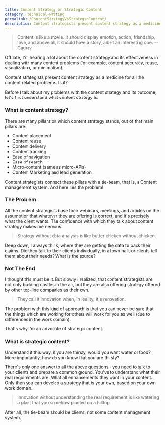 ```yaml
---
title: Content Strategy or Strategic Content
category: technical-writing
permalink: /ContentStrategyVsStrategicContent/
description: Content strategists present content strategy as a medicine for all the content related problems. Is it so?
---
```


> Content is like a movie. It should display emotion, action, friendship, love, and above all, it should have a story, albeit an interesting one.
> -- Gaurav

Off late, I'm hearing a lot about the content strategy and its effectiveness in dealing with many content problems (for example, content accuracy, reuse, visualization, or minimalism).

Content strategists present content strategy as a medicine for all the content related problems. Is it?

Before I talk about my problems with the content strategy and its outcome, let's first understand what content strategy is.  

### What is content strategy?

There are many pillars on which content strategy stands, out of that main pillars are:

 - Content placement
 - Content reuse
 - Content delivery
 - Content tracking
 - Ease of navigation
 - Ease of search
 - Micro-content (same as micro-APIs)
 - Content Marketing and lead generation

Content strategists connect these pillars with a tie-beam, that is, a Content management system.
And here lies the problem!

### The Problem

All the content strategists base their webinars, meetings, and articles on the assumption that whatever they are offering is correct, and it's precisely what the client wants. The confidence with which they talk about content strategy makes me nervous.
> Strategy without data analysis is like butter chicken without chicken.

Deep down, I always think, where they are getting the data to back their claims. Did they talk to their clients individually, in a town hall, or clients tell them about their needs? What is the source?
### Not The End

I thought this must be it. But slowly I realized, that content strategists are not only building castles in the air, but they are also offering strategy offered by other top-line companies as their own.

> They call it innovation when, in reality, it's renovation.

The problem with this kind of approach is that you can never be sure that the things which are working for others will work for you as well (due to differences in the work domain). 

That's why I'm an advocate of strategic content.

### What is strategic content?
Understand it this way, if you are thirsty, would you want water or food? More importantly, how do you know that you are thirsty?

There's only one answer to all the above questions - you need to talk to your clients and prepare a common ground. You've to understand what their real requirements are. What all enhancements they want in your content. 
Only then you can develop a strategy that is your own, based on your own work domain.

> Innovation without understanding the real requirement is like watering a plant that you somehow planted on a hilltop.

After all, the tie-beam should be clients, not some content management system.